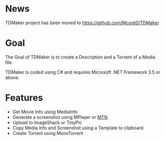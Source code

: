 # News #
TDMaker project has been moved to https://github.com/McoreD/TDMaker
# Goal #

The Goal of TDMaker is to create a Description and a Torrent of a Media file.

TDMaker is coded using C# and requires Microsoft .NET Framework 3.5 or above.

# Features #

  * Get Movie Info using MediaInfo
  * Generate a screenshot using MPlayer or [MTN](MTN.md)
  * Upload to ImageShack or TinyPic
  * Copy Media Info and Screenshot using a Template to clipboard
  * Create Torrent using MonoTorrent





